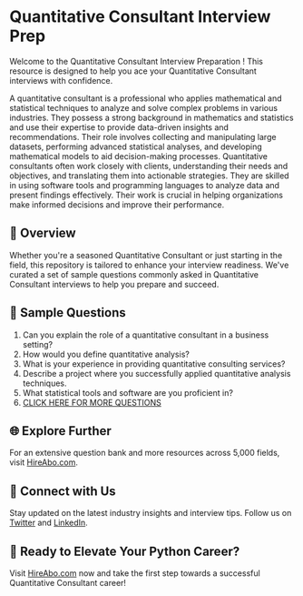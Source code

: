 # Quantitative Consultant Interview Prep

Welcome to the Quantitative Consultant Interview Preparation ! This resource is designed to help you ace your Quantitative Consultant interviews with confidence.

A quantitative consultant is a professional who applies mathematical and statistical techniques to analyze and solve complex problems in various industries. They possess a strong background in mathematics and statistics and use their expertise to provide data-driven insights and recommendations. Their role involves collecting and manipulating large datasets, performing advanced statistical analyses, and developing mathematical models to aid decision-making processes. Quantitative consultants often work closely with clients, understanding their needs and objectives, and translating them into actionable strategies. They are skilled in using software tools and programming languages to analyze data and present findings effectively. Their work is crucial in helping organizations make informed decisions and improve their performance.

## 🚀 Overview

Whether you're a seasoned Quantitative Consultant or just starting in the field, this repository is tailored to enhance your interview readiness. We've curated a set of sample questions commonly asked in Quantitative Consultant interviews to help you prepare and succeed.

## 📝 Sample Questions

1. Can you explain the role of a quantitative consultant in a business setting?
2. How would you define quantitative analysis?
3. What is your experience in providing quantitative consulting services?
4. Describe a project where you successfully applied quantitative analysis techniques.
5. What statistical tools and software are you proficient in?
6. [CLICK HERE FOR MORE QUESTIONS](https://hireabo.com/job/19_3_6/Quantitative%20Consultant)

## 🌐 Explore Further

For an extensive question bank and more resources across 5,000 fields, visit [HireAbo.com](https://www.hireabo.com).

## 📱 Connect with Us

Stay updated on the latest industry insights and interview tips. Follow us on [Twitter](https://twitter.com/hireabo) and [LinkedIn](https://www.linkedin.com/in/hire-abo-3609972a8/).

## 🚀 Ready to Elevate Your Python Career?

Visit [HireAbo.com](https://www.hireabo.com) now and take the first step towards a successful Quantitative Consultant career!